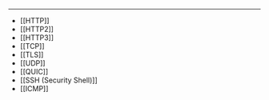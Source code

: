 ***
* [[HTTP]]
* [[HTTP2]]
* [[HTTP3]]
* [[TCP]]
* [[TLS]]
* [[UDP]]
* [[QUIC]]
* [[SSH (Security Shell)]]
* [[ICMP]]
